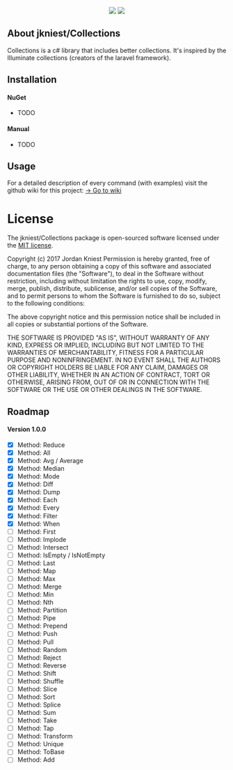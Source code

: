 <p align="center"><a href="https://travis-ci.com/jkniest/Collections"><img src="https://travis-ci.com/jkniest/Collections.svg?token=V2HFFCLc6NVnxsqjqD9v&branch=develop"></a> <img src="https://img.shields.io/badge/Version-1.0%20(DEV)-yellow.svg"></p>





## About jkniest/Collections

Collections is a c# library that includes better collections. It's inspired by the Illuminate collections (creators of the laravel framework).


## Installation

#### NuGet
- TODO

#### Manual
- TODO


## Usage

For a detailed description of every command (with examples) visit the github wiki for this project:
[-> Go to wiki](https://github.com/jkniest/Collections/wiki)


# License

The jkniest/Collections package is open-sourced software licensed under the [MIT license](https://opensource.org/licenses/MIT).

Copyright (c) 2017 Jordan Kniest
Permission is hereby granted, free of charge, to any person obtaining a copy of this software and associated documentation files (the "Software"), to deal in the Software without restriction, including without limitation the rights to use, copy, modify, merge, publish, distribute, sublicense, and/or sell copies of the Software, and to permit persons to whom the Software is furnished to do so, subject to the following conditions:

The above copyright notice and this permission notice shall be included in all copies or substantial portions of the Software.

THE SOFTWARE IS PROVIDED "AS IS", WITHOUT WARRANTY OF ANY KIND, EXPRESS OR IMPLIED, INCLUDING BUT NOT LIMITED TO THE WARRANTIES OF MERCHANTABILITY, FITNESS FOR A PARTICULAR PURPOSE AND NONINFRINGEMENT. IN NO EVENT SHALL THE AUTHORS OR COPYRIGHT HOLDERS BE LIABLE FOR ANY CLAIM, DAMAGES OR OTHER LIABILITY, WHETHER IN AN ACTION OF CONTRACT, TORT OR OTHERWISE, ARISING FROM, OUT OF OR IN CONNECTION WITH THE SOFTWARE OR THE USE OR OTHER DEALINGS IN THE SOFTWARE.


## Roadmap

#### Version 1.0.0

 - [x] Method: Reduce
 - [x] Method: All
 - [x] Method: Avg / Average
 - [x] Method: Median
 - [x] Method: Mode
 - [x] Method: Diff
 - [x] Method: Dump
 - [x] Method: Each
 - [x] Method: Every
 - [x] Method: Filter
 - [x] Method: When
 - [ ] Method: First
 - [ ] Method: Implode
 - [ ] Method: Intersect
 - [ ] Method: IsEmpty / IsNotEmpty
 - [ ] Method: Last
 - [ ] Method: Map
 - [ ] Method: Max
 - [ ] Method: Merge
 - [ ] Method: Min
 - [ ] Method: Nth
 - [ ] Method: Partition
 - [ ] Method: Pipe
 - [ ] Method: Prepend
 - [ ] Method: Push
 - [ ] Method: Pull
 - [ ] Method: Random
 - [ ] Method: Reject
 - [ ] Method: Reverse
 - [ ] Method: Shift
 - [ ] Method: Shuffle
 - [ ] Method: Slice
 - [ ] Method: Sort
 - [ ] Method: Splice
 - [ ] Method: Sum
 - [ ] Method: Take
 - [ ] Method: Tap
 - [ ] Method: Transform
 - [ ] Method: Unique
 - [ ] Method: ToBase
 - [ ] Method: Add
